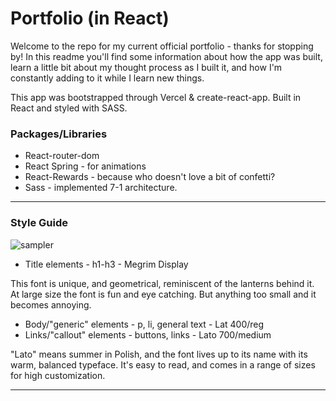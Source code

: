 # Portfolio (in React)

Welcome to the repo for my current official portfolio - thanks for stopping by! In this readme you'll find some information about how the app was built, learn a little bit about my thought process as I built it, and how I'm constantly adding to it while I learn new things. 

This app was bootstrapped through Vercel & create-react-app. Built in React and styled with SASS. 


### Packages/Libraries 

- React-router-dom
- React Spring - for animations
- React-Rewards - because who doesn't love a bit of confetti?
- Sass - implemented 7-1 architecture. 

----

### Style Guide 

![sampler](https://i.ibb.co/1sh3CqH/portfolio-current.jpg)


- Title elements - h1-h3 - Megrim Display 

This font is unique, and geometrical, reminiscent of the lanterns behind it. At large size the font is fun and eye catching. But anything too small and it becomes annoying. 

- Body/"generic" elements - p, li, general text - Lat 400/reg
- Links/"callout" elements - buttons, links - Lato 700/medium

"Lato" means summer in Polish, and the font lives up to its name with its warm, balanced typeface. It's easy to read, and comes in a range of sizes for high customization.  

----

